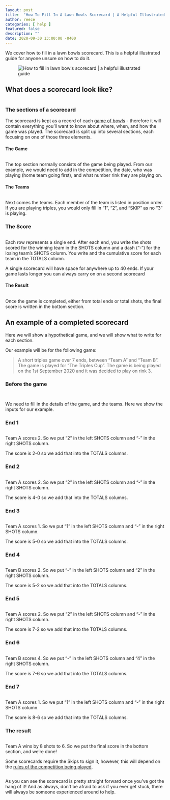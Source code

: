 ```yaml
---
layout: post
title:  "How To Fill In A Lawn Bowls Scorecard | A Helpful Illustrated Guide"
author: reece
categories: [ help ]
featured: false
description: ""
date: 2020-09-30 13:00:00 -0400
---
```

    

<!-- wp:paragraph -->
<p xmlns="http://www.w3.org/1999/xhtml">We cover how to fill in a lawn bowls scorecard. This is a helpful illustrated guide for anyone unsure on how to do it.</p>
<!-- /wp:paragraph -->

<!-- wp:image {"id":248,"sizeSlug":"full","linkDestination":"none"} -->
<figure class="wp-block-image size-full"><img src="/img/posts/how-to-fill-in-a-scorecard.jpeg" alt="How to fill in lawn bowls scorecard | a helpful illustrated guide" class="wp-image-248"/></figure>
<!-- /wp:image -->

<!-- wp:heading -->
<h2>What does a scorecard look like?</h2>
<!-- /wp:heading -->

<!-- wp:image {"linkDestination":"custom"} -->
<figure class="wp-block-image"><a href="#" target="_blank" rel="noreferrer noopener"><img src="/img/posts/scorecard.png" alt=""/></a></figure>
<!-- /wp:image -->

<!-- wp:heading {"level":3} -->
<h3><a href="#the-sections-of-a-scorecard"></a>The sections of a scorecard</h3>
<!-- /wp:heading -->

<!-- wp:paragraph -->
<p>The scorecard is kept as a record of each <a href="https://www.jackhighbowls.com/help/lawn-bowls-rules/" data-type="post" data-id="304">game of bowls</a> - therefore it will contain everything you’ll want to know about where, when, and how the game was played. The scorecard is split up into several sections, each focusing on one of those three elements.</p>
<!-- /wp:paragraph -->

<!-- wp:heading {"level":4} -->
<h4><a href="#the-game"></a>The Game</h4>
<!-- /wp:heading -->

<!-- wp:image {"linkDestination":"custom"} -->
<figure class="wp-block-image"><a href="#" target="_blank" rel="noreferrer noopener"><img src="/img/posts/game-details.png" alt=""/></a></figure>
<!-- /wp:image -->

<!-- wp:paragraph -->
<p>The top section normally consists of the game being played. From our example, we would need to add in the competition, the date, who was playing (home team going first), and what number rink they are playing on.</p>
<!-- /wp:paragraph -->

<!-- wp:heading {"level":4} -->
<h4><a href="#the-teams"></a>The Teams</h4>
<!-- /wp:heading -->

<!-- wp:image {"linkDestination":"custom"} -->
<figure class="wp-block-image"><a href="#" target="_blank" rel="noreferrer noopener"><img src="/img/posts/team-details.png" alt=""/></a></figure>
<!-- /wp:image -->

<!-- wp:paragraph -->
<p>Next comes the teams. Each member of the team is listed in position order. If you are playing triples, you would only fill in “1”, “2”, and “SKIP” as no “3” is playing.</p>
<!-- /wp:paragraph -->

<!-- wp:heading {"level":3} -->
<h3><a href="#the-score"></a>The Score</h3>
<!-- /wp:heading -->

<!-- wp:image {"linkDestination":"custom"} -->
<figure class="wp-block-image"><a href="#" target="_blank" rel="noreferrer noopener"><img src="/img/posts/shots-details.png" alt=""/></a></figure>
<!-- /wp:image -->

<!-- wp:paragraph -->
<p>Each row represents a single end. After each end, you write the shots scored for the winning team in the SHOTS column and a dash (“-”) for the losing team’s SHOTS column. You write and the cumulative score for each team in the TOTALS column.</p>
<!-- /wp:paragraph -->

<!-- wp:paragraph -->
<p>A single scorecard will have space for anywhere up to 40 ends. If your game lasts longer you can always carry on on a second scorecard</p>
<!-- /wp:paragraph -->

<!-- wp:heading {"level":4} -->
<h4><a href="#the-result"></a>The Result</h4>
<!-- /wp:heading -->

<!-- wp:image {"linkDestination":"custom"} -->
<figure class="wp-block-image"><a href="#" target="_blank" rel="noreferrer noopener"><img src="/img/posts/result-details.png" alt=""/></a></figure>
<!-- /wp:image -->

<!-- wp:paragraph -->
<p>Once the game is completed, either from total ends or total shots, the final score is written in the bottom section.</p>
<!-- /wp:paragraph -->

<!-- wp:heading -->
<h2><a href="#an-example-of-a-completed-scorecard"></a>An example of a completed scorecard</h2>
<!-- /wp:heading -->

<!-- wp:paragraph -->
<p>Here we will show a hypothetical game, and we will show what to write for each section.</p>
<!-- /wp:paragraph -->

<!-- wp:paragraph -->
<p>Our example will be for the following game:</p>
<!-- /wp:paragraph -->

<!-- wp:quote -->
<blockquote class="wp-block-quote"><!-- wp:paragraph -->
<p>A short triples game over 7 ends, between “Team A” and “Team B”. The game is played for “The Triples Cup”. The game is being played on the 1st September 2020 and it was decided to play on rink 3.</p>
<!-- /wp:paragraph --></blockquote>
<!-- /wp:quote -->

<!-- wp:heading {"level":3} -->
<h3><a href="#before-the-game"></a>Before the game</h3>
<!-- /wp:heading -->

<!-- wp:image {"linkDestination":"custom"} -->
<figure class="wp-block-image"><a href="#" target="_blank" rel="noreferrer noopener"><img src="/img/posts/game-details-completed.png" alt=""/></a></figure>
<!-- /wp:image -->

<!-- wp:image {"linkDestination":"custom"} -->
<figure class="wp-block-image"><a href="#" target="_blank" rel="noreferrer noopener"><img src="/img/posts/team-details-completed.png" alt=""/></a></figure>
<!-- /wp:image -->

<!-- wp:paragraph -->
<p>We need to fill in the details of the game, and the teams. Here we show the inputs for our example.</p>
<!-- /wp:paragraph -->

<!-- wp:heading {"level":3} -->
<h3><a href="#end-1"></a>End 1</h3>
<!-- /wp:heading -->

<!-- wp:image {"linkDestination":"custom"} -->
<figure class="wp-block-image"><a href="#" target="_blank" rel="noreferrer noopener"><img src="/img/posts/scores-details-end1.png" alt=""/></a></figure>
<!-- /wp:image -->

<!-- wp:paragraph -->
<p>Team A scores 2. So we put “2” in the left SHOTS column and “-” in the right SHOTS column.</p>
<!-- /wp:paragraph -->

<!-- wp:paragraph -->
<p>The score is 2-0 so we add that into the TOTALS columns.</p>
<!-- /wp:paragraph -->

<!-- wp:heading {"level":3} -->
<h3><a href="#end-2"></a>End 2</h3>
<!-- /wp:heading -->

<!-- wp:image {"linkDestination":"custom"} -->
<figure class="wp-block-image"><a href="#" target="_blank" rel="noreferrer noopener"><img src="/img/posts/scores-details-end2.png" alt=""/></a></figure>
<!-- /wp:image -->

<!-- wp:paragraph -->
<p>Team A scores 2. So we put “2” in the left SHOTS column and “-” in the right SHOTS column.</p>
<!-- /wp:paragraph -->

<!-- wp:paragraph -->
<p>The score is 4-0 so we add that into the TOTALS columns.</p>
<!-- /wp:paragraph -->

<!-- wp:heading {"level":3} -->
<h3><a href="#end-3"></a>End 3</h3>
<!-- /wp:heading -->

<!-- wp:image {"linkDestination":"custom"} -->
<figure class="wp-block-image"><a href="#" target="_blank" rel="noreferrer noopener"><img src="/img/posts/scores-details-end3.png" alt=""/></a></figure>
<!-- /wp:image -->

<!-- wp:paragraph -->
<p>Team A scores 1. So we put “1” in the left SHOTS column and “-” in the right SHOTS column.</p>
<!-- /wp:paragraph -->

<!-- wp:paragraph -->
<p>The score is 5-0 so we add that into the TOTALS columns.</p>
<!-- /wp:paragraph -->

<!-- wp:heading {"level":3} -->
<h3><a href="#end-4"></a>End 4</h3>
<!-- /wp:heading -->

<!-- wp:image {"linkDestination":"custom"} -->
<figure class="wp-block-image"><a href="#" target="_blank" rel="noreferrer noopener"><img src="/img/posts/scores-details-end4.png" alt=""/></a></figure>
<!-- /wp:image -->

<!-- wp:paragraph -->
<p>Team B scores 2. So we put “-” in the left SHOTS column and “2” in the right SHOTS column.</p>
<!-- /wp:paragraph -->

<!-- wp:paragraph -->
<p>The score is 5-2 so we add that into the TOTALS columns.</p>
<!-- /wp:paragraph -->

<!-- wp:heading {"level":3} -->
<h3><a href="#end-5"></a>End 5</h3>
<!-- /wp:heading -->

<!-- wp:image {"linkDestination":"custom"} -->
<figure class="wp-block-image"><a href="#" target="_blank" rel="noreferrer noopener"><img src="/img/posts/scores-details-end5.png" alt=""/></a></figure>
<!-- /wp:image -->

<!-- wp:paragraph -->
<p>Team A scores 2. So we put “2” in the left SHOTS column and “-” in the right SHOTS column.</p>
<!-- /wp:paragraph -->

<!-- wp:paragraph -->
<p>The score is 7-2 so we add that into the TOTALS columns.</p>
<!-- /wp:paragraph -->

<!-- wp:heading {"level":3} -->
<h3><a href="#end-6"></a>End 6</h3>
<!-- /wp:heading -->

<!-- wp:image {"linkDestination":"custom"} -->
<figure class="wp-block-image"><a href="#" target="_blank" rel="noreferrer noopener"><img src="/img/posts/scores-details-end6.png" alt=""/></a></figure>
<!-- /wp:image -->

<!-- wp:paragraph -->
<p>Team B scores 4. So we put “-” in the left SHOTS column and “4” in the right SHOTS column.</p>
<!-- /wp:paragraph -->

<!-- wp:paragraph -->
<p>The score is 7-6 so we add that into the TOTALS columns.</p>
<!-- /wp:paragraph -->

<!-- wp:heading {"level":3} -->
<h3><a href="#end-7"></a>End 7</h3>
<!-- /wp:heading -->

<!-- wp:image {"linkDestination":"custom"} -->
<figure class="wp-block-image"><a href="#" target="_blank" rel="noreferrer noopener"><img src="/img/posts/scores-details-end7.png" alt=""/></a></figure>
<!-- /wp:image -->

<!-- wp:paragraph -->
<p>Team A scores 1. So we put “1” in the left SHOTS column and “-” in the right SHOTS column.</p>
<!-- /wp:paragraph -->

<!-- wp:paragraph -->
<p>The score is 8-6 so we add that into the TOTALS columns.</p>
<!-- /wp:paragraph -->

<!-- wp:heading {"level":3} -->
<h3><a href="#the-result-1"></a>The result</h3>
<!-- /wp:heading -->

<!-- wp:image {"linkDestination":"custom"} -->
<figure class="wp-block-image"><a href="#" target="_blank" rel="noreferrer noopener"><img src="/img/posts/result-details-completed.png" alt=""/></a></figure>
<!-- /wp:image -->

<!-- wp:paragraph -->
<p>Team A wins by 8 shots to 6. So we put the final score in the bottom section, and we’re done!</p>
<!-- /wp:paragraph -->

<!-- wp:paragraph -->
<p>Some scorecards require the Skips to sign it, however, this will depend on the <a href="https://www.jackhighbowls.com/help/lawn-bowls-rules/">rules of the competition being played</a>.</p>
<!-- /wp:paragraph -->

<!-- wp:image {"linkDestination":"custom"} -->
<figure class="wp-block-image"><a href="#" target="_blank" rel="noreferrer noopener"><img src="/img/posts/scorecard-completed.png" alt=""/></a></figure>
<!-- /wp:image -->

<!-- wp:paragraph -->
<p>As you can see the scorecard is pretty straight forward once you’ve got the hang of it! And as always, don’t be afraid to ask if you ever get stuck, there will always be someone experienced around to help.</p>
<!-- /wp:paragraph -->
    